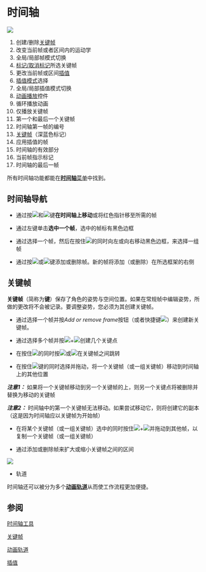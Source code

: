 # 时间轴

![](https://cascadeur.com/images/category/2020/03/16/8b979bdaa5cb19f0c6df3132ff6b87fc.png)

1. 创建/删除[关键帧]()
2. 改变当前帧或者区间内的运动学
3. 全局/局部帧模式切换
4. [标记/取消标记]()所选关键帧
5. 更改当前帧或区间[插值]()
6. [插值模式]()选择
7. 全局/局部插值模式切换
8. [动画播放]()控件
9. 循环播放动画
10. 仅播放关键帧
11. 第一个和最后一个关键帧
12. 时间轴第一帧的编号
13. [关键帧]()（深蓝色标记）
14. 应用插值的帧
15. 时间轴的有效部分
16. 当前帧指示标记
17. 时间轴的最后一帧

所有时间轴功能都能在[**时间轴**菜单]()中找到。

## 时间轴导航

- 通过按![](https://cascadeur.com/images/category/2019/06/047a18eea99d2f0391412c25f5dc861a38.png)和![](https://cascadeur.com/images/category/2019/06/04875d91b785a0c7a9399cbbbd4ee468aa.png)键**在时间轴上移动**或将红色指针移至所需的帧

- 通过左键单击**选中一个帧**，选中的帧标有黑色边框

- 通过选择一个帧，然后在按住![](https://cascadeur.com/images/category/2019/06/04705eec8d7b79b302d32eba008a192f92.png)的同时向左或向右移动黑色边框，来选择一组帧

- 通过按![](https://cascadeur.com/images/category/2019/06/0455e9a22cb7c305ee484238f22a46c20e.png)或![](https://cascadeur.com/images/category/2019/06/04535dd6234d2fdb2a3e7b6843347746ad.png)键添加或删除帧。新的帧将添加（或删除）在所选框架的右侧

## 关键帧

**关键帧**（简称为**键**）保存了角色的姿势与空间位置。如果在常规帧中编辑姿势，所做的更改将不会被记录。要调整姿势，您必须为其创建关键帧。

- 通过选择一个帧并按*Add or remove frame*按钮（或者快捷键![](https://cascadeur.com/images/category/2019/06/049742a6e8486bc5bfad3400116b71e785.png)）来创建新关键帧。 

- 通过选择多个帧并按![](https://cascadeur.com/images/category/2019/06/042f0eb6ef388167ff923ac76922e0704d.png)+![](https://cascadeur.com/images/category/2019/06/0436595e8d398df9b116627d8c7ac7ccae.png)创建几个关键点

- 在按住![](https://cascadeur.com/images/category/2019/06/04cfe0776123e21bfe6d7baa27f673d252.png)的同时按![](https://cascadeur.com/images/category/2019/06/0460063bbab5fc03c0c91d5cb028cf3ff9.png)或![](https://cascadeur.com/images/category/2019/06/044c16c74b1f2ed42fc5335732efcdfee4.png)在关键帧之间跳转

- 在按住![](https://cascadeur.com/images/category/2019/06/04eef31650d9587e41cf7df4d9294ba9c9.png)键的同时选择并拖动，将一个关键帧（或一组关键帧）移动到时间轴上的其他位置 

***注意1：*** 如果将一个关键帧移动到另一个关键帧的上，则另一个关键点将被删除并替换为移动的关键帧

***注意2：*** 时间轴中的第一个关键帧无法移动。如果尝试移动它，则将创建它的副本（这是因为时间轴应以关键帧为开始帧）

- 在将某个关键帧（或一组关键帧）选中的同时按住![](https://cascadeur.com/images/category/2019/06/04cfe0776123e21bfe6d7baa27f673d252.png)+![](https://cascadeur.com/images/category/2019/06/045f91cca0e59894c60b3a942648a0e9fe.png)并拖动到其他帧，以复制一个关键帧（或一组关键帧） 

- 通过添加或删除帧来扩大或缩小关键帧之间的区间

![](https://cascadeur.com/images/category/2019/04/24e9725195c1d19dc4a1d4ea016c0fbae1.gif)

- 轨道

时间轴还可以被分为多个[**动画轨道**]()从而使工作流程更加便捷。

## 参阅

[时间轴工具]()

[关键帧]()

[动画轨道]()

[插值]()

